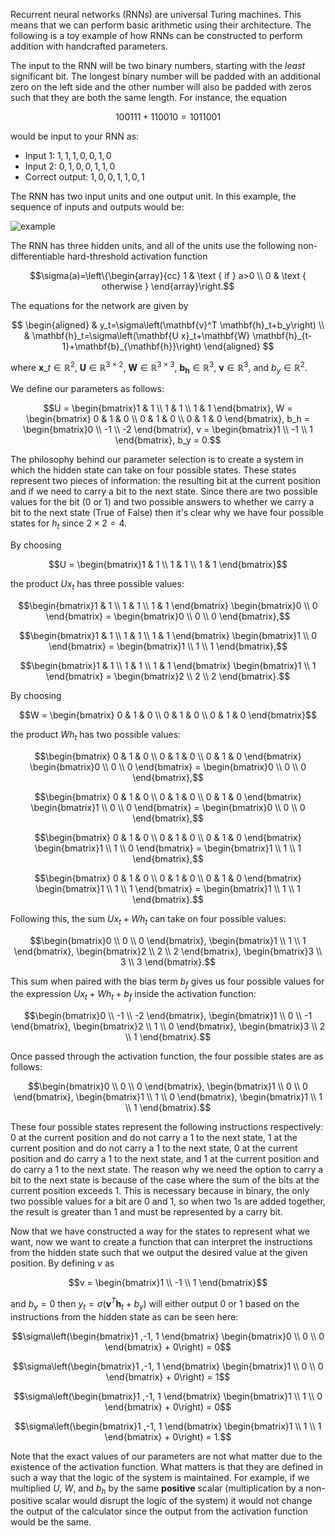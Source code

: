 Recurrent neural networks (RNNs) are universal Turing machines. This means that we can perform basic arithmetic using their architecture. The following is a toy example of how RNNs can be constructed to perform addition with handcrafted parameters.

The input to the RNN will be two binary numbers, starting with the *least* significant bit. The longest binary number will be padded with an additional zero on the left side and the other number will also be padded with zeros such that they are both the same length. For instance, the equation

$$
100111+110010=1011001
$$

would be input to your RNN as:
- Input 1: $1, 1, 1,0,0,1,0$
- Input 2: $0,1,0,0,1,1,0$
- Correct output: $1,0,0,1,1,0,1$

The RNN has two input units and one output unit. In this example, the sequence of inputs and outputs would be:

![example](https://user-images.githubusercontent.com/29025503/214734148-7a9157df-d225-48b4-8080-8c5f0434c97c.png)


The RNN has three hidden units, and all of the units use the following non-differentiable hard-threshold activation function

```math
\sigma(a)=\left\{\begin{array}{cc}
1 & \text { if } a>0 \\
0 & \text { otherwise }
\end{array}\right.
```

The equations for the network are given by

$$
\begin{aligned}
& y_t=\sigma\left(\mathbf{v}^T \mathbf{h}_t+b_y\right) \\
& \mathbf{h}_t=\sigma\left(\mathbf{U x}_t+\mathbf{W} \mathbf{h}_{t-1}+\mathbf{b}_{\mathbf{h}}\right)
\end{aligned}
$$

where $\mathbf{x}\_t \in \mathbb{R}^2$, $\mathbf{U} \in \mathbb{R}^{3 \times 2}$, $\mathbf{W} \in \mathbb{R}^{3 \times 3}$, $\mathbf{b}_{\mathbf{h}} \in \mathbb{R}^3$, $\mathbf{v} \in \mathbb{R}^3$, and $b_y \in \mathbb{R}^2$.

We define our parameters as follows:

```math
U = \begin{bmatrix}1 & 1 \\ 1 & 1 \\ 1 & 1 \end{bmatrix}, W = \begin{bmatrix} 0 & 1 & 0 \\ 0 & 1 & 0 \\ 0 & 1 & 0 \end{bmatrix}, b_h = \begin{bmatrix}0 \\ -1 \\ -2 \end{bmatrix}, v = \begin{bmatrix}1 \\ -1 \\ 1 \end{bmatrix}, b_y = 0.
```

The philosophy behind our parameter selection is to create a system in which the hidden state can take on four possible states. These states represent two pieces of information: the resulting bit at the current position and if we need to carry a bit to the next state. Since there are two possible values for the bit (0 or 1) and two possible answers to whether we carry a bit to the next state (True of False) then it's clear why we have four possible states for $h_t$ since $2\times2=4$.

By choosing 

```math
U = \begin{bmatrix}1 & 1 \\ 1 & 1 \\ 1 & 1 \end{bmatrix}
```

the product $Ux_t$ has three possible values:

```math
\begin{bmatrix}1 & 1 \\ 1 & 1 \\ 1 & 1 \end{bmatrix} \begin{bmatrix}0 \\ 0 \end{bmatrix} = \begin{bmatrix}0 \\ 0 \\ 0 \end{bmatrix},
```

```math
\begin{bmatrix}1 & 1 \\ 1 & 1 \\ 1 & 1 \end{bmatrix} \begin{bmatrix}1 \\ 0 \end{bmatrix} = \begin{bmatrix}1 \\ 1 \\ 1 \end{bmatrix},
```

```math
\begin{bmatrix}1 & 1 \\ 1 & 1 \\ 1 & 1 \end{bmatrix} \begin{bmatrix}1 \\ 1 \end{bmatrix} = \begin{bmatrix}2 \\ 2 \\ 2 \end{bmatrix}.
```

By choosing 

```math
W = \begin{bmatrix} 0 & 1 & 0 \\ 0 & 1 & 0 \\ 0 & 1 & 0 \end{bmatrix}
```

the product $Wh_t$ has two possible values:

```math
\begin{bmatrix} 0 & 1 & 0 \\ 0 & 1 & 0 \\ 0 & 1 & 0 \end{bmatrix} \begin{bmatrix}0 \\ 0 \\ 0 \end{bmatrix} = \begin{bmatrix}0 \\ 0 \\ 0 \end{bmatrix},
```

```math
\begin{bmatrix} 0 & 1 & 0 \\ 0 & 1 & 0 \\ 0 & 1 & 0 \end{bmatrix} \begin{bmatrix}1 \\ 0 \\ 0 \end{bmatrix} = \begin{bmatrix}0 \\ 0 \\ 0 \end{bmatrix},
```

```math
\begin{bmatrix} 0 & 1 & 0 \\ 0 & 1 & 0 \\ 0 & 1 & 0 \end{bmatrix} \begin{bmatrix}1 \\ 1 \\ 0 \end{bmatrix} = \begin{bmatrix}1 \\ 1 \\ 1 \end{bmatrix},
```

```math
\begin{bmatrix} 0 & 1 & 0 \\ 0 & 1 & 0 \\ 0 & 1 & 0 \end{bmatrix} \begin{bmatrix}1 \\ 1 \\ 1 \end{bmatrix} = \begin{bmatrix}1 \\ 1 \\ 1 \end{bmatrix}.
```

Following this, the sum $Ux_t + Wh_t$ can take on four possible values: 
```math
\begin{bmatrix}0 \\ 0 \\ 0 \end{bmatrix}, \begin{bmatrix}1 \\ 1 \\ 1 \end{bmatrix}, \begin{bmatrix}2 \\ 2 \\ 2 \end{bmatrix}, \begin{bmatrix}3 \\ 3 \\ 3 \end{bmatrix}.
```

This sum when paired with the bias term $b_f$ gives us four possible values for the expression $Ux_t + Wh_t + b_f$ inside the activation function: 

```math
\begin{bmatrix}0 \\ -1 \\ -2 \end{bmatrix}, \begin{bmatrix}1 \\ 0 \\ -1 \end{bmatrix}, \begin{bmatrix}2 \\ 1 \\ 0 \end{bmatrix}, \begin{bmatrix}3 \\ 2 \\ 1 \end{bmatrix}.
```

Once passed through the activation function, the four possible states are as follows:

```math
\begin{bmatrix}0 \\ 0 \\ 0 \end{bmatrix}, \begin{bmatrix}1 \\ 0 \\ 0 \end{bmatrix}, \begin{bmatrix}1 \\ 1 \\ 0 \end{bmatrix}, \begin{bmatrix}1 \\ 1 \\ 1 \end{bmatrix}.
```

These four possible states represent the following instructions respectively: 0 at the current position and do not carry a 1 to the next state, 1 at the current position and do not carry a 1 to the next state, 0 at the current position and do carry a 1 to the next state, and 1 at the current position and do carry a 1 to the next state. The reason why we need the option to carry a bit to the next state is because of the case where the sum of the bits at the current position exceeds 1. This is necessary because in binary, the only two possible values for a bit are 0 and 1, so when two 1s are added together, the result is greater than 1 and must be represented by a carry bit.

Now that we have constructed a way for the states to represent what we want, now we want to create a function that can interpret the instructions from the hidden state such that we output the desired value at the given position. By defining $v$ as 

```math
v = \begin{bmatrix}1 \\ -1 \\ 1 \end{bmatrix}
```
and $b_y = 0$ then $y_t=\sigma\left(\mathbf{v}^T \mathbf{h}_t+b_y\right)$ will either output $0$ or $1$ based on the instructions from the hidden state as can be seen here:

```math
\sigma\left(\begin{bmatrix}1 ,-1, 1 \end{bmatrix} \begin{bmatrix}0 \\ 0 \\ 0 \end{bmatrix} + 0\right) = 0
```

```math
\sigma\left(\begin{bmatrix}1 ,-1, 1 \end{bmatrix} \begin{bmatrix}1 \\ 0 \\ 0 \end{bmatrix} + 0\right) = 1
```

```math
\sigma\left(\begin{bmatrix}1 ,-1, 1 \end{bmatrix} \begin{bmatrix}1 \\ 1 \\ 0 \end{bmatrix} + 0\right) = 0
```

```math
\sigma\left(\begin{bmatrix}1 ,-1, 1 \end{bmatrix} \begin{bmatrix}1 \\ 1 \\ 1 \end{bmatrix} + 0\right) = 1.
```

Note that the exact values of our parameters are not what matter due to the existence of the activation function. What matters is that they are defined in such a way that the logic of the system is maintained. For example, if we multiplied $U$, $W$, and $b_h$ by the same **positive** scalar (multiplication by a non-positive scalar would disrupt the logic of the system) it would not change the output of the calculator since the output from the activation function would be the same.
